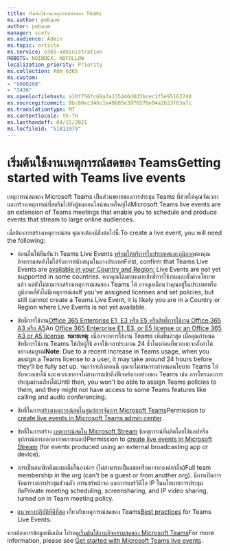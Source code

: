 ```yaml
---
title: เริ่มต้นใช้งานเหตุการณ์สดของ Teams
ms.author: pebaum
author: pebaum
manager: scotv
ms.audience: Admin
ms.topic: article
ms.service: o365-administration
ROBOTS: NOINDEX, NOFOLLOW
localization_priority: Priority
ms.collection: Adm_O365
ms.custom:
- "9000208"
- "3436"
ms.openlocfilehash: a10f756fc69a7a135446d8d3bcec1f5e951627d8
ms.sourcegitcommit: 8bc60ec34bc1e40685e3976576e04a2623f63a7c
ms.translationtype: MT
ms.contentlocale: th-TH
ms.lasthandoff: 04/15/2021
ms.locfileid: "51811979"
---
```

# <a name="getting-started-with-teams-live-events"></a><span data-ttu-id="e7b64-102">เริ่มต้นใช้งานเหตุการณ์สดของ Teams</span><span class="sxs-lookup"><span data-stu-id="e7b64-102">Getting started with Teams live events</span></span>

<span data-ttu-id="e7b64-103">เหตุการณ์สดของ Microsoft Teams เป็นส่วนขยายของการประชุม Teams ที่ช่วยให้คุณจัดเวลาและสร้างเหตุการณ์ที่สตรีมไปยังผู้ชมออนไลน์ขนาดใหญ่ได้</span><span class="sxs-lookup"><span data-stu-id="e7b64-103">Microsoft Teams live events are an extension of Teams meetings that enable you to schedule and produce events that stream to large online audiences.</span></span>

<span data-ttu-id="e7b64-104">เมื่อต้องการสร้างเหตุการณ์สด คุณจะต้องมีสิ่งต่อไปนี้:</span><span class="sxs-lookup"><span data-stu-id="e7b64-104">To create a live event, you will need the following:</span></span>

- <span data-ttu-id="e7b64-105">ก่อนอื่นให้ยืนยันว่า Teams Live Events [พร้อมให้บริการในประเทศและภูมิภาค](https://docs.microsoft.com/microsoftteams/teams-live-events/plan-for-teams-live-events#regional-availability)ของคุณ กิจกรรมสดยังไม่ได้รับการสนับสนุนในบางประเทศ</span><span class="sxs-lookup"><span data-stu-id="e7b64-105">First, confirm that Teams Live Events are [available in your Country and Region](https://docs.microsoft.com/microsoftteams/teams-live-events/plan-for-teams-live-events#regional-availability); Live Events are not yet supported in some countries.</span></span>  <span data-ttu-id="e7b64-106">หากคุณได้มอบหมายสิทธิ์การใช้งานและตั้งค่านโยบายแล้ว แต่ยังไม่สามารถสร้างเหตุการณ์สดของ Teams ได้ อาจดูเหมือนว่าคุณอยู่ในประเทศหรือภูมิภาคที่ยังไม่มีเหตุการณ์สด</span><span class="sxs-lookup"><span data-stu-id="e7b64-106">If you’ve assigned licenses and set policies, but still cannot create a Teams Live Event, it is likely you are in a Country or Region where Live Events is not yet available.</span></span>

- <span data-ttu-id="e7b64-107">สิทธิ์การใช้งาน[Office 365 Enterprise E1, E3 หรือ E5 หรือสิทธิ์การใช้งาน Office 365 A3 หรือ A5](https://docs.microsoft.com/microsoftteams/teams-live-events/set-up-for-teams-live-events#step-2-get-and-assign-licenses)</span><span class="sxs-lookup"><span data-stu-id="e7b64-107">An [Office 365 Enterprise E1, E3, or E5 license or an Office 365 A3 or A5 license](https://docs.microsoft.com/microsoftteams/teams-live-events/set-up-for-teams-live-events#step-2-get-and-assign-licenses).</span></span> <span data-ttu-id="e7b64-108">**หมายเหตุ**: เนื่องจากการใช้งาน Teams เพิ่มขึ้นล่าสุด เมื่อคุณกําหนดสิทธิ์การใช้งาน Teams ให้กับผู้ใช้ อาจใช้เวลาประมาณ 24 ชั่วโมงก่อนที่พวกเขาจะตั้งค่าได้อย่างสมบูรณ์</span><span class="sxs-lookup"><span data-stu-id="e7b64-108">**Note**: Due to a recent increase in Teams usage, when you assign a Teams license to a user, it may take around 24 hours before they'll be fully set up.</span></span> <span data-ttu-id="e7b64-109">จนกว่าจะถึงตอนนี้ คุณจะไม่สามารถกําหนดนโยบาย Teams ให้กับพวกเขาได้ และพวกเขาอาจไม่สามารถเข้าถึงฟีเจอร์บางอย่างของ Teams เช่น การโทรและการประชุมผ่านเสียงได้</span><span class="sxs-lookup"><span data-stu-id="e7b64-109">Until then, you won't be able to assign Teams policies to them, and they might not have access to some Teams features like calling and audio conferencing.</span></span>

- <span data-ttu-id="e7b64-110">สิทธิ์ในการ[สร้างเหตุการณ์สดในศูนย์การจัดการ Microsoft Teams](https://docs.microsoft.com/microsoftteams/teams-live-events/set-up-for-teams-live-events#create-or-edit-a-live-events-policy)</span><span class="sxs-lookup"><span data-stu-id="e7b64-110">Permission to [create live events in Microsoft Teams admin center](https://docs.microsoft.com/microsoftteams/teams-live-events/set-up-for-teams-live-events#create-or-edit-a-live-events-policy).</span></span>

- <span data-ttu-id="e7b64-111">สิทธิ์ในการสร้าง [เหตุการณ์สดใน Microsoft Stream](https://docs.microsoft.com/microsoftteams/teams-live-events/what-are-teams-live-events) (เหตุการณ์ที่ผลิตโดยใช้แอปหรืออุปกรณ์การออกอากาศภายนอก)</span><span class="sxs-lookup"><span data-stu-id="e7b64-111">Permission to [create live events in Microsoft Stream](https://docs.microsoft.com/microsoftteams/teams-live-events/what-are-teams-live-events) (for events produced using an external broadcasting app or device).</span></span>

- <span data-ttu-id="e7b64-112">การเป็นสมาชิกทีมแบบเต็มในองค์กร (ไม่สามารถเป็นแขกหรือมาจากองค์กรอื่น)</span><span class="sxs-lookup"><span data-stu-id="e7b64-112">Full team membership in the org (can't be a guest or from another org).</span></span>
<span data-ttu-id="e7b64-113">มีการเปิดการจัดตารางการประชุมส่วนตัว การแชร์หน้าจอ และการแชร์วิดีโอ IP ในนโยบายการประชุมทีม</span><span class="sxs-lookup"><span data-stu-id="e7b64-113">Private meeting scheduling, screensharing, and IP video sharing, turned on in Team meeting policy.</span></span>

- <span data-ttu-id="e7b64-114">[แนวทางปฏิบัติที่ดีที่สุด](https://support.office.com/article/Best-practices-for-producing-a-Teams-live-event-e500370e-4dd1-4187-8b48-af10ef02cf42) เกี่ยวกับเหตุการณ์สดของ Teams</span><span class="sxs-lookup"><span data-stu-id="e7b64-114">[Best practices](https://support.office.com/article/Best-practices-for-producing-a-Teams-live-event-e500370e-4dd1-4187-8b48-af10ef02cf42) for Teams Live Events.</span></span>

<span data-ttu-id="e7b64-115">หากต้องการข้อมูลเพิ่มเติม โปรดดู[เริ่มต้นใช้งานกิจกรรมสดของ Microsoft Teams](https://support.office.com/article/get-started-with-microsoft-teams-live-events-d077fec2-a058-483e-9ab5-1494afda578a)</span><span class="sxs-lookup"><span data-stu-id="e7b64-115">For more information, please see [Get started with Microsoft Teams live events](https://support.office.com/article/get-started-with-microsoft-teams-live-events-d077fec2-a058-483e-9ab5-1494afda578a).</span></span>